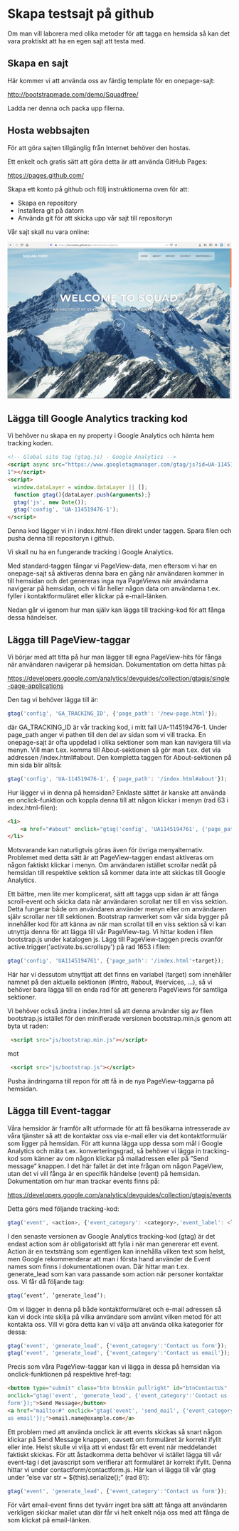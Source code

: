 # Skapa testsajt på github

Om man vill laborera med olika metoder för att tagga en hemsida så kan det vara praktiskt att ha en egen sajt att testa med.

## Skapa en sajt

Här kommer vi att använda oss av färdig template för en onepage-sajt:

http://bootstrapmade.com/demo/Squadfree/

Ladda ner denna och packa upp filerna.


## Hosta webbsajten

För att göra sajten tillgänglig från Internet behöver den hostas.

Ett enkelt och gratis sätt att göra detta är att använda GitHub Pages:

https://pages.github.com/

Skapa ett konto på github och följ instruktionerna oven för att:

- Skapa en repository
- Installera git på datorn
- Använda git för att skicka upp vår sajt till repositoryn

Vår sajt skall nu vara online:

![Squad Free website](images/squadfree.png)


## Lägga till Google Analytics tracking kod

Vi behöver nu skapa en ny property i Google Analytics och hämta hem tracking koden.

```html
<!-- Global site tag (gtag.js) - Google Analytics --> 
<script async src="https://www.googletagmanager.com/gtag/js?id=UA-114519476-
1"></script>
<script>
  window.dataLayer = window.dataLayer || [];
  function gtag(){dataLayer.push(arguments);}
  gtag('js', new Date());
  gtag('config', 'UA-114519476-1');
</script>
```

Denna kod lägger vi in i index.html-filen direkt under <head> taggen. Spara filen och pusha denna till repositoryn i github.

Vi skall nu ha en fungerande tracking i Google Analytics.

Med standard-taggen fångar vi PageView-data, men eftersom vi har en onepage-sajt så aktiveras denna 
bara en gång när användaren kommer in till hemsidan och det genereras inga nya PageViews när 
användarna navigerar på hemsidan, och vi får heller någon data om användarna t.ex. fyller i 
kontaktformuläret eller klickar på e-mail-länken.

Nedan går vi igenom hur man själv kan lägga till tracking-kod för att fånga dessa händelser.


## Lägga till PageView-taggar

Vi börjar med att titta på hur man lägger till egna PageView-hits för fånga när användaren navigerar på 
hemsidan. Dokumentation om detta hittas på:

https://developers.google.com/analytics/devguides/collection/gtagjs/single-page-applications

Den tag vi behöver lägga till är:

```javascript
gtag('config', 'GA_TRACKING_ID', {'page_path': '/new-page.html'});
```

där GA_TRACKING_ID är vår tracking kod, i mitt fall UA-114519476-1. Under page_path anger vi 
pathen till den del av sidan som vi vill tracka. En onepage-sajt är ofta uppdelad i olika sektioner som 
man kan navigera till via menyn. Vill man t.ex. komma till About-sektionen så gör man t.ex. det via 
addressen /index.html#about. Den kompletta taggen för About-sektionen på min sida blir alltså:


```javascript
gtag('config', 'UA-114519476-1', {'page_path': '/index.html#about'});
```

Hur lägger vi in denna på hemsidan? Enklaste sättet är kanske att använda en onclick-funktion och 
koppla denna till att någon klickar i menyn (rad 63 i index.html-filen):

```html
<li>
    <a href="#about" onclick="gtag('config', 'UA­114519476­1', {'page_path': '/index.html#about'});">About</a>
</li>
```

Motsvarande kan naturligtvis göras även för övriga menyalternativ. Problemet med detta sätt är att 
PageView-taggen endast aktiveras om någon faktiskt klickar i menyn. Om användaren istället scrollar 
nedåt på hemsidan till respektive sektion så kommer data inte att skickas till Google Analytics. 

Ett bättre, men lite mer komplicerat, sätt att tagga upp sidan är att fånga scroll-event och skicka data när användaren scrollat ner till en viss sektion. Detta fungerar både om användaren använder menyn 
eller om användaren själv scrollar ner till sektionen. Bootstrap ramverket som vår sida bygger på 
innehåller kod för att känna av när man scrollat till en viss sektion så vi kan utnyttja denna för att lägga till vår PageView-tag. Vi hittar koden i filen bootstrap.js under katalogen js. Lägg till PageView-taggen precis ovanför active.trigger('activate.bs.scrollspy') på rad 1653 i filen:

```javascript
gtag('config', 'UA­114519476­1', {'page_path': '/index.html'+target});
```

Här har vi dessutom utnyttjat att det finns en variabel (target) som innehåller namnet på den aktuella 
sektionen (#intro, #about, #services, ...), så vi behöver bara lägga till en enda rad för att generera 
PageViews för samtliga sektioner.

Vi behöver också ändra i index.html så att denna använder sig av filen bootstrap.js istället för den 
minifierade versionen bootstrap.min.js genom att byta ut raden:

```html
 <script src="js/bootstrap.min.js"></script>
```

mot 

```html
 <script src="js/bootstrap.js"></script>
```

Pusha ändringarna till repon för att få in de nya PageView-taggarna på hemsidan.

## Lägga till Event-taggar

Våra hemsidor är framför allt utformade för att få besökarna intresserade av våra tjänster så att de 
kontaktar oss via e-mail eller via det kontaktformulär som ligger på hemsidan.
För att kunna lägga upp dessa som mål i Google Analytics och mäta t.ex. konverteringsgrad, så behöver
vi lägga in tracking-kod som känner av om någon klickar på mailadressen eller på ”Send message” 
knappen. I det här fallet är det inte frågan om någon PageView, utan det vi vill fånga är en specifik 
händelse (event) på hemsidan. Dokumentation om hur man trackar events finns på:

https://developers.google.com/analytics/devguides/collection/gtagjs/events

Detta görs med följande tracking-kod:

```javascript
gtag('event', <action>, {'event_category': <category>,'event_label': <label>,'value': <value>});
```

I den senaste versionen av Google Analytics tracking-kod (gtag) är det endast action som är 
obligatoriskt att fylla i när man genererar ett event. Action är en textsträng som egentligen kan 
innehålla vilken text som helst, men Google rekommenderar att man i första hand använder de Event 
names som finns i dokumentationen ovan. Där hittar man t.ex. generate_lead som kan vara passande 
som action när personer kontaktar oss. Vi får då följande tag:

```javascript
gtag(’event’, ’generate_lead’);
```

Om vi lägger in denna på både kontaktformuläret och e-mail adressen så kan vi dock inte skilja på vilka
användare som använt vilken metod för att kontakta oss. Vill vi göra detta kan vi välja att använda olika kategorier för dessa:

```javascript
gtag('event', 'generate_lead', {'event_category':'Contact us form'}); 
gtag('event', 'generate_lead', {'event_category':'Contact us email'}); 
```

Precis som våra PageView-taggar kan vi lägga in dessa på hemsidan via onclick-funktionen på 
respektive href-tag:

```html
<button type="submit" class="btn btn­skin pull­right" id="btnContactUs" 
onclick="gtag('event', 'generate_lead', {'event_category':'Contact us 
form'});">Send Message</button>
<a href="mailto:#" onclick="gtag('event', 'send_mail', {'event_category':'Contact 
us email'});">email.name@example.com</a>
```

Ett problem med att använda onclick är att events skickas så snart någon klickar på Send Message 
knappen, oavsett om formuläret är korrekt ifyllt eller inte. Helst skulle vi vilja att vi endast får ett event när meddelandet faktiskt skickas. För att åstadkomma detta behöver vi istället lägga till vår event-tag i det javascript som verifierar att formuläret är korrekt ifyllt. Denna hittar vi under 
contactform/contactform.js. Här kan vi lägga till vår gtag under ”else var str = $(this).serialize();” (rad 81):

```javascript
gtag('event', 'generate_lead', {'event_category':'Contact us form'});
```

För vårt email-event finns det tyvärr inget bra sätt att fånga att användaren verkligen skickar mailet 
utan där får vi helt enkelt nöja oss med att fånga de som klickat på email-länken.
